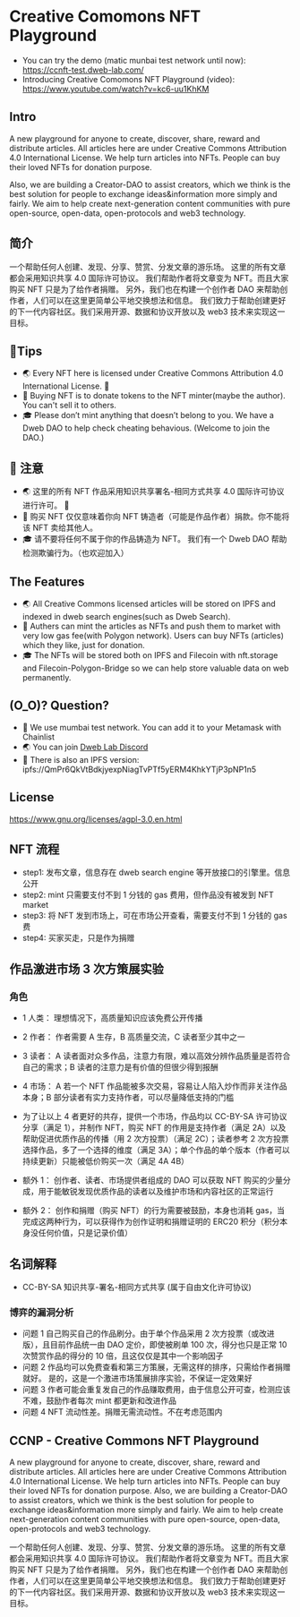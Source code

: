 # Creative Comomons NFT Playground

- You can try the demo (matic munbai test network until now): https://ccnft-test.dweb-lab.com/
- Introducing Creative Comomons NFT Playground (video): https://www.youtube.com/watch?v=kc6-uu1KhKM

## Intro

A new playground for anyone to create, discover, share, reward and distribute articles.
All articles here are under Creative Commons Attribution 4.0 International License.
We help turn articles into NFTs. People can buy their loved NFTs for donation purpose.

Also, we are building a Creator-DAO to assist creators, which we think is the best solution for people to exchange ideas&information more simply and fairly.
We aim to help create next-generation content communities with pure open-source, open-data, open-protocols and web3 technology.

## 简介

一个帮助任何人创建、发现、分享、赞赏、分发文章的游乐场。
这里的所有文章都会采用知识共享 4.0 国际许可协议。
我们帮助作者将文章变为 NFT。而且大家购买 NFT 只是为了给作者捐赠。
另外，我们也在构建一个创作者 DAO 来帮助创作者，人们可以在这里更简单公平地交换想法和信息。
我们致力于帮助创建更好的下一代内容社区。我们采用开源、数据和协议开放以及 web3 技术来实现这一目标。

## 📢Tips

- 🌏 Every NFT here is licensed under Creative Commons Attribution 4.0 International License. 🅭
- 🎁 Buying NFT is to donate tokens to the NFT minter(maybe the author). You can't sell it to others.
- 🎓 Please don’t mint anything that doesn’t belong to you. We have a Dweb DAO to help check cheating behavious. (Welcome to join the DAO.)

## 📢 注意

- 🌏 这里的所有 NFT 作品采用知识共享署名-相同方式共享 4.0 国际许可协议进行许可。 🅭
- 🎁 购买 NFT 仅仅意味着你向 NFT 铸造者（可能是作品作者）捐款。你不能将该 NFT 卖给其他人。
- 🎓 请不要将任何不属于你的作品铸造为 NFT。 我们有一个 Dweb DAO 帮助检测欺骗行为。（也欢迎加入）

## The Features

- 🌏 All Creative Commons licensed articles will be stored on IPFS and indexed in dweb search engines(such as Dweb Search).
- 🎁 Authers can mint the articles as NFTs and push them to market with very low gas fee(with Polygon network). Users can buy NFTs (articles) which they like, just for donation.
- 🎓 The NFTs will be stored both on IPFS and Filecoin with nft.storage and Filecoin-Polygon-Bridge so we can help store valuable data on web permanently.

## (O_O)? Question?

- 🔗 We use mumbai test network. You can add it to your Metamask with Chainlist
- 🌏 You can join [Dweb Lab Discord](https://discord.gg/QaEwmJMDJ2)
- 🌃 There is also an IPFS version: ipfs://QmPr6QkVtBdkjyexpNiagTvPTf5yERM4KhkYTjP3pNP1n5

## License

https://www.gnu.org/licenses/agpl-3.0.en.html

## NFT 流程

- step1: 发布文章，信息存在 dweb search engine 等开放接口的引擎里。信息公开
- step2: mint 只需要支付不到 1 分钱的 gas 费用，但作品没有被发到 NFT market
- step3: 将 NFT 发到市场上，可在市场公开查看，需要支付不到 1 分钱的 gas 费
- step4: 买家买走，只是作为捐赠

## 作品激进市场 3 次方策展实验

### 角色

- 1 人类： 理想情况下，高质量知识应该免费公开传播
- 2 作者： 作者需要 A 生存，B 高质量交流，C 读者至少其中之一
- 3 读者： A 读者面对众多作品，注意力有限，难以高效分辨作品质量是否符合自己的需求；B 读者的注意力是有价值的但很少得到报酬
- 4 市场： A 若一个 NFT 作品能被多次交易，容易让人陷入炒作而非关注作品本身；B 部分读者有实力支持作者，可以尽量降低支持的门槛

- 为了让以上 4 者更好的共存，提供一个市场，作品均以 CC-BY-SA 许可协议分享（满足 1），并制作 NFT，购买 NFT 的作用是支持作者（满足 2A）以及帮助促进优质作品的传播（用 2 次方投票）（满足 2C）；读者参考 2 次方投票选择作品，多了一个选择的维度（满足 3A）；单个作品的单个版本（作者可以持续更新）只能被低价购买一次（满足 4A 4B）
- 额外 1： 创作者、读者、市场提供者组成的 DAO 可以获取 NFT 购买的少量分成，用于能敏锐发现优质作品的读者以及维护市场和内容社区的正常运行
- 额外 2： 创作和捐赠（购买 NFT）的行为需要被鼓励，本身也消耗 gas，当完成这两种行为，可以获得作为创作证明和捐赠证明的 ERC20 积分（积分本身没任何价值，只是记录价值）

## 名词解释

- CC-BY-SA 知识共享-署名-相同方式共享 (属于自由文化许可协议)

### 博弈的漏洞分析

- 问题 1 自己购买自己的作品刷分。由于单个作品采用 2 次方投票（或改进版），且目前作品统一由 DAO 定价，即使被刷单 100 次，得分也只是正常 10 次赞赏作品的得分的 10 倍，且这仅仅是其中一个影响因子
- 问题 2 作品均可以免费查看和第三方策展，无需这样的排序，只需给作者捐赠就好。 是的，这是一个激进市场策展排序实验，不保证一定效果好
- 问题 3 作者可能会重复发自己的作品赚取费用，由于信息公开可查，检测应该不难，鼓励作者每次 mint 都更新和改进作品
- 问题 4 NFT 流动性差。捐赠无需流动性。不在考虑范围内

## CCNP - Creative Commons NFT Playground

A new playground for anyone to create, discover, share, reward and distribute articles.
All articles here are under Creative Commons Attribution 4.0 International License.
We help turn articles into NFTs. People can buy their loved NFTs for donation purpose.
Also, we are building a Creator-DAO to assist creators, which we think is the best solution for people to exchange ideas&information more simply and fairly.
We aim to help create next-generation content communities with pure open-source, open-data, open-protocols and web3 technology.

一个帮助任何人创建、发现、分享、赞赏、分发文章的游乐场。
这里的所有文章都会采用知识共享 4.0 国际许可协议。
我们帮助作者将文章变为 NFT。而且大家购买 NFT 只是为了给作者捐赠。
另外，我们也在构建一个创作者 DAO 来帮助创作者，人们可以在这里更简单公平地交换想法和信息。
我们致力于帮助创建更好的下一代内容社区。我们采用开源、数据和协议开放以及 web3 技术来实现这一目标。
